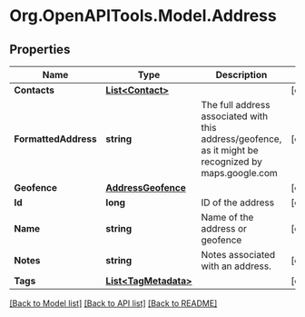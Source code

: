 # Org.OpenAPITools.Model.Address
## Properties

Name | Type | Description | Notes
------------ | ------------- | ------------- | -------------
**Contacts** | [**List&lt;Contact&gt;**](Contact.md) |  | [optional] 
**FormattedAddress** | **string** | The full address associated with this address/geofence, as it might be recognized by maps.google.com | [optional] 
**Geofence** | [**AddressGeofence**](AddressGeofence.md) |  | [optional] 
**Id** | **long** | ID of the address | [optional] 
**Name** | **string** | Name of the address or geofence | [optional] 
**Notes** | **string** | Notes associated with an address. | [optional] 
**Tags** | [**List&lt;TagMetadata&gt;**](TagMetadata.md) |  | [optional] 

[[Back to Model list]](../README.md#documentation-for-models) [[Back to API list]](../README.md#documentation-for-api-endpoints) [[Back to README]](../README.md)


